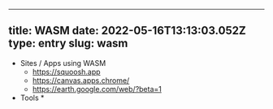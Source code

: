 
---
title: WASM 
date: 2022-05-16T13:13:03.052Z
type: entry
slug: wasm
---
* Sites / Apps using WASM
  * https://squoosh.app
  * https://canvas.apps.chrome/
  * https://earth.google.com/web/?beta=1
* Tools
  * 

